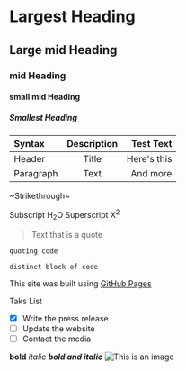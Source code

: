 # Largest Heading
## Large mid Heading
### mid Heading
#### small mid Heading
##### Smallest Heading

| Syntax      | Description | Test Text     |
| :---        |    :----:   |          ---: |
| Header      | Title       | Here's this   |
| Paragraph   | Text        | And more      |

~Strikethrough~

Subscript H<sub>2</sub>O Superscript X<sup>2</sup>

> Text that is a quote

`quoting code`
```
distinct block of code
```
This site was built using [GitHub Pages](https://pages.github.com/)

Taks List
- [x] Write the press release
- [ ] Update the website
- [ ] Contact the media

**bold**
*italic*
***bold and italic***
![This is an image](https://iconarchive.com/download/i107331/google/noto-emoji-animals-nature/22221-cat.ico)